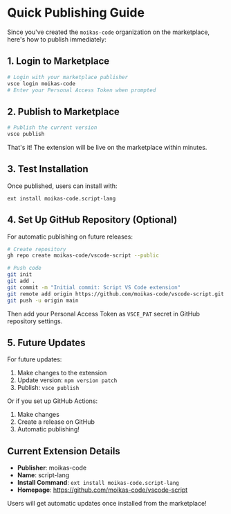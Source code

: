 # Quick Publishing Guide

Since you've created the `moikas-code` organization on the marketplace, here's how to publish immediately:

## 1. Login to Marketplace

```bash
# Login with your marketplace publisher
vsce login moikas-code
# Enter your Personal Access Token when prompted
```

## 2. Publish to Marketplace

```bash
# Publish the current version
vsce publish
```

That's it! The extension will be live on the marketplace within minutes.

## 3. Test Installation

Once published, users can install with:
```
ext install moikas-code.script-lang
```

## 4. Set Up GitHub Repository (Optional)

For automatic publishing on future releases:

```bash
# Create repository
gh repo create moikas-code/vscode-script --public

# Push code
git init
git add .
git commit -m "Initial commit: Script VS Code extension"
git remote add origin https://github.com/moikas-code/vscode-script.git
git push -u origin main
```

Then add your Personal Access Token as `VSCE_PAT` secret in GitHub repository settings.

## 5. Future Updates

For future updates:
1. Make changes to the extension
2. Update version: `npm version patch`
3. Publish: `vsce publish`

Or if you set up GitHub Actions:
1. Make changes
2. Create a release on GitHub
3. Automatic publishing!

## Current Extension Details

- **Publisher**: moikas-code
- **Name**: script-lang
- **Install Command**: `ext install moikas-code.script-lang`
- **Homepage**: https://github.com/moikas-code/vscode-script

Users will get automatic updates once installed from the marketplace!